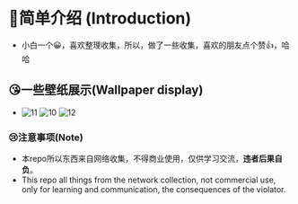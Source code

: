 # 🙌简单介绍 (Introduction)
- 小白一个😀，喜欢整理收集，所以，做了一些收集，喜欢的朋友点个赞👍，哈哈

## 😘一些壁纸展示(Wallpaper display)
- ![11](https://github.com/Fubro/by-Some-things/blob/master/jpg/11.JPG)              ![10](https://github.com/Fubro/by-Some-things/blob/master/jpg/10.JPG)              ![12](https://github.com/Fubro/by-Some-things/blob/master/jpg/12.JPG)





### 😢注意事项(Note)

- 本repo所以东西来自网络收集，不得商业使用，仅供学习交流，**违者后果自负**。
- This repo all things from the network collection, not commercial use, only for learning and communication, the consequences of the violator.


